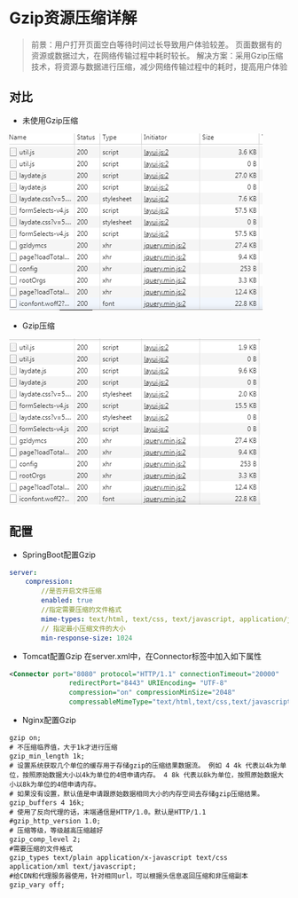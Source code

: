 # Gzip资源压缩详解
>前景：用户打开页面空白等待时间过长导致用户体验较差。 页面数据有的资源或数据过大，在网络传输过程中耗时较长。
>解决方案：采用Gzip压缩技术，将资源与数据进行压缩，减少网络传输过程中的耗时，提高用户体验

## 对比
- 未使用Gzip压缩

![未采用Gzip压缩](../../../images/skill/no_gzip.png)

- Gzip压缩

![采用Gzip压缩](../../../images/skill/gzip.png)

## 配置
- SpringBoot配置Gzip
```yaml
server:
    compression:
        //是否开启文件压缩
        enabled: true
        //指定需要压缩的文件格式
        mime-types: text/html, text/css, text/javascript, application/javascript
        // 指定最小压缩文件的大小 
        min-response-size: 1024      
```

- Tomcat配置Gzip
在server.xml中，在Connector标签中加入如下属性
```xml
<Connector port="8080" protocol="HTTP/1.1" connectionTimeout="20000"
               redirectPort="8443" URIEncoding= "UTF-8"
               compression="on" compressionMinSize="2048"
               compressableMimeType="text/html,text/css,text/javascript"  />
```

- Nginx配置Gzip
```nginx
gzip on;
# 不压缩临界值，大于1k才进行压缩
gzip_min_length 1k;
# 设置系统获取几个单位的缓存用于存储gzip的压缩结果数据流。 例如 4 4k 代表以4k为单位，按照原始数据大小以4k为单位的4倍申请内存。 4 8k 代表以8k为单位，按照原始数据大小以8k为单位的4倍申请内存。  
# 如果没有设置，默认值是申请跟原始数据相同大小的内存空间去存储gzip压缩结果。
gzip_buffers 4 16k;
# 使用了反向代理的话，末端通信是HTTP/1.0。默认是HTTP/1.1
#gzip_http_version 1.0;
# 压缩等级，等级越高压缩越好
gzip_comp_level 2;
#需要压缩的文件格式
gzip_types text/plain application/x-javascript text/css application/xml text/javascript;
#给CDN和代理服务器使用，针对相同url，可以根据头信息返回压缩和非压缩副本  
gzip_vary off; 
```